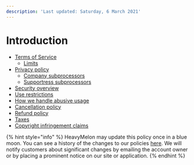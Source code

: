 ```yaml
---
description: 'Last updated: Saturday, 6 March 2021'
---
```


# Introduction

* [Terms of Service](terms-of-service/)
  * [Limits](terms-of-service/limits.md)
* [Privacy policy](privacy-policy/)
  * [Company subprocessors](privacy-policy/company-subprocessors.md)
  * [Supportress subprocessors](privacy-policy/supportress-subprocessors.md)
* [Security overview](security-overview/)
* [Use restrictions](use-restrictions.md)
* [How we handle abusive usage](how-we-handle-abusive-usage.md)
* [Cancellation policy](cancellation-policy.md)
* [Refund policy](refund-policy.md)
* [Taxes](taxes.md)
* [Copyright infringement claims](copyright-infringement-claims.md)

{% hint style="info" %}
HeavyMelon may update this policy once in a blue moon. You can see a history of the changes to our policies [here](https://github.com/heavymelon/policies/commits). We will notify customers about significant changes by emailing the account owner or by placing a prominent notice on our site or application.
{% endhint %}

